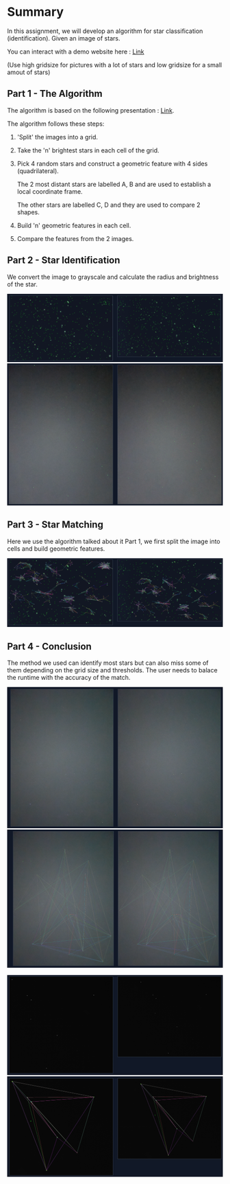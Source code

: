 # Summary 
In this assignment, we will develop an algorithm for star classification (identification). Given an image of stars.

You can interact with a demo website here : [Link](https://daniel-naz.github.io)

(Use high gridsize for pictures with a lot of stars and low gridsize for a small amout of stars)

## Part 1 - The Algorithm

The algorithm is based on the following presentation : [Link](https://sites.astro.caltech.edu/~moncelsi/FTS_talk.pdf).

The algorithm follows these steps:
1. 'Split' the images into a grid.
2. Take the 'n' brightest stars in each cell of the grid.
3. Pick 4 random stars and construct a geometric feature with 4 sides (quadrilateral).

   The 2 most distant stars are labelled A, B and are used to establish a local coordinate frame.

   The other stars are labelled C, D and they are used to compare 2 shapes.
4. Build 'n' geometric features in each cell.
5. Compare the features from the 2 images.

## Part 2 - Star Identification

We convert the image to grayscale and calculate the radius and brightness of the star.

![locating-stars-1](/readmefiles/locating-stars-1.png)
![locating-stars-2](/readmefiles/locating-stars-2.png)


## Part 3 - Star Matching 

Here we use the algorithm talked about it Part 1, we first split the image into cells and build geometric features.

![match1](/readmefiles/match1.png)


## Part 4 - Conclusion

The method we used can identify most stars but can also miss some of them depending on the grid size and thresholds. The user
needs to balace the runtime with the accuracy of the match. 

![alt text](./readmefiles/-example-math1.png)
![alt text](./readmefiles/example-math1.png)

![alt text](./readmefiles/-example-math2.png)
![alt text](./readmefiles/example-math2.png)
